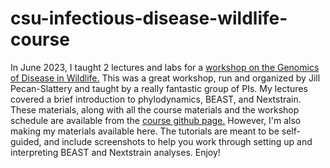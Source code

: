 # csu-infectious-disease-wildlife-course
In June 2023, I taught 2 lectures and labs for a [workshop on the Genomics of Disease in Wildlife.](https://gdwworkshop.colostate.edu/) This was a great workshop, run and organized by Jill Pecan-Slattery and taught by a really fantastic group of PIs. My lectures covered a brief introduction to phylodynamics, BEAST, and Nextstrain. These materials, along with all the course materials and the workshop schedule are available from the [course github page.](https://github.com/gdw-workshop/2023_GDW_Workshop) However, I'm also making my materials available here. The tutorials are meant to be self-guided, and include screenshots to help you work through setting up and interpreting BEAST and Nextstrain analyses. Enjoy!
